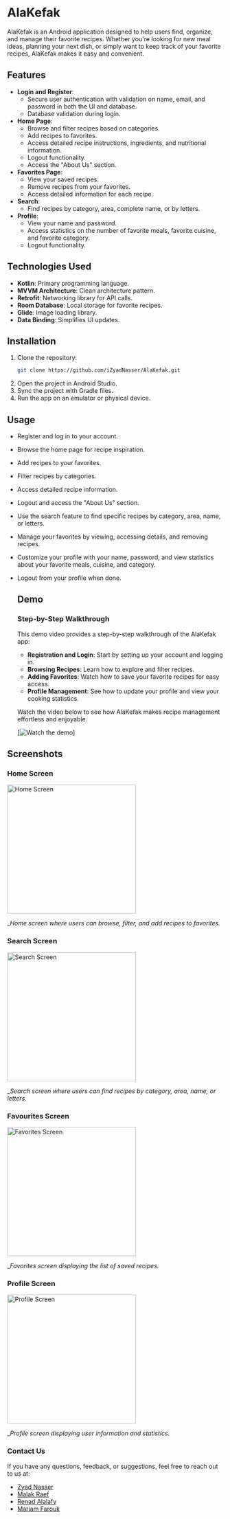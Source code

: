 # AlaKefak

AlaKefak is an Android application designed to help users find, organize, and manage their favorite recipes. Whether you're looking for new meal ideas, planning your next dish, or simply want to keep track of your favorite recipes, AlaKefak makes it easy and convenient.

## Features
- **Login and Register**:
  - Secure user authentication with validation on name, email, and password in both the UI and database.
  - Database validation during login.
- **Home Page**:
  - Browse and filter recipes based on categories.
  - Add recipes to favorites.
  - Access detailed recipe instructions, ingredients, and nutritional information.
  - Logout functionality.
  - Access the "About Us" section.
- **Favorites Page**:
  - View your saved recipes.
  - Remove recipes from your favorites.
  - Access detailed information for each recipe.
- **Search**:
  - Find recipes by category, area, complete name, or by letters.
- **Profile**:
  - View your name and password.
  - Access statistics on the number of favorite meals, favorite cuisine, and favorite category.
  - Logout functionality.

## Technologies Used
- **Kotlin**: Primary programming language.
- **MVVM Architecture**: Clean architecture pattern.
- **Retrofit**: Networking library for API calls.
- **Room Database**: Local storage for favorite recipes.
- **Glide**: Image loading library.
- **Data Binding**: Simplifies UI updates.

## Installation
1. Clone the repository:
   ```bash
   git clone https://github.com/iZyadNasser/AlaKefak.git
2. Open the project in Android Studio.
3. Sync the project with Gradle files.
4. Run the app on an emulator or physical device.

## Usage
- Register and log in to your account.
- Browse the home page for recipe inspiration.
- Add recipes to your favorites.
- Filter recipes by categories.
- Access detailed recipe information.
- Logout and access the "About Us" section.
- Use the search feature to find specific recipes by category, area, name, or letters.
- Manage your favorites by viewing, accessing details, and removing recipes.
- Customize your profile with your name, password, and view statistics about your favorite meals, cuisine, and category.
- Logout from your profile when done.

  ## Demo
    ### Step-by-Step Walkthrough

   This demo video provides a step-by-step walkthrough of the AlaKefak app:

     - **Registration and Login**: Start by setting up your account and logging in.
     - **Browsing Recipes**: Learn how to explore and filter recipes.
     - **Adding Favorites**: Watch how to save your favorite recipes for easy access.
     - **Profile Management**: See how to update your profile and view your cooking statistics.

   Watch the video below to see how AlaKefak makes recipe management effortless and enjoyable.

   [![Watch the demo](https://drive.google.com/file/d/1JTIhGKwE89rD81rdRnukaUAtqQfI3Irx/view)]


## Screenshots

### Home Screen
<img src="https://github.com/user-attachments/assets/aab2274a-0379-4f52-8718-43673cccf467" alt="Home Screen" width="300"/>



__Home screen where users can browse, filter, and add recipes to favorites._

### Search Screen
<img src="https://github.com/user-attachments/assets/9ddac73e-2fe0-4648-b34f-bd7002dbdbab" alt="Search Screen" width="300"/>


__Search screen where users can find recipes by category, area, name, or letters._

### Favourites Screen
<img src="https://github.com/user-attachments/assets/03ef135c-8690-44f4-9125-8a8237e8b366" alt="Favorites Screen" width="300"/>

__Favorites screen displaying the list of saved recipes._

### Profile Screen
<img src="https://github.com/user-attachments/assets/b4b23df3-0fdf-462d-a23b-fed4f28e03f3" alt="Profile Screen" width="300"/>

__Profile screen displaying user information and statistics._

### Contact Us

If you have any questions, feedback, or suggestions, feel free to reach out to us at:
- [Zyad Nasser](zyadhammad531@gmail.com)
- [Malak Raef](malak.raef20@gmail.com)
- [Renad Alalafy](renadalalfy@gmail.com)
- [Mariam Farouk](mariamfareed804@gmail.com)

  
